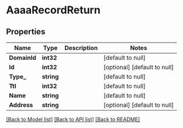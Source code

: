 # AaaaRecordReturn

## Properties
Name | Type | Description | Notes
------------ | ------------- | ------------- | -------------
**DomainId** | **int32** |  | [default to null]
**Id** | **int32** |  | [optional] [default to null]
**Type_** | **string** |  | [default to null]
**Ttl** | **int32** |  | [default to null]
**Name** | **string** |  | [default to null]
**Address** | **string** |  | [optional] [default to null]

[[Back to Model list]](../README.md#documentation-for-models) [[Back to API list]](../README.md#documentation-for-api-endpoints) [[Back to README]](../README.md)


